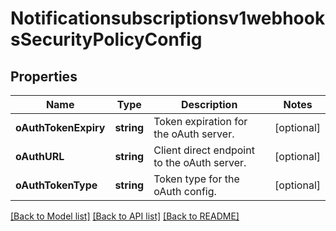 # Notificationsubscriptionsv1webhooksSecurityPolicyConfig

## Properties
Name | Type | Description | Notes
------------ | ------------- | ------------- | -------------
**oAuthTokenExpiry** | **string** | Token expiration for the oAuth server. | [optional] 
**oAuthURL** | **string** | Client direct endpoint to the oAuth server. | [optional] 
**oAuthTokenType** | **string** | Token type for the oAuth config. | [optional] 

[[Back to Model list]](../README.md#documentation-for-models) [[Back to API list]](../README.md#documentation-for-api-endpoints) [[Back to README]](../README.md)


